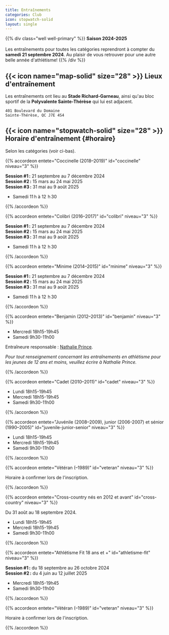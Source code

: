 ```yaml
---
title: Entraînements
categories: Club
icon: stopwatch-solid
layout: single
---
```


{{% div class="well well-primary" %}}
**Saison 2024-2025** \
\
Les entraînements pour toutes les catégories reprendront à compter du **samedi 21 septembre 2024**.
Au plaisir de vous retrouver pour une autre belle année d'athlétisme!
{{% /div %}}


## {{< icon name="map-solid" size="28" >}} Lieux d'entraînement

Les entraînements ont lieu au **Stade Richard-Garneau**, ainsi qu'au bloc sportif de la **Polyvalente Sainte-Thérèse** qui lui est adjacent.

```
401 Boulevard du Domaine  
Sainte-Thérèse, QC J7E 4S4
```

<!--
Dans le but d'alléger les plateaux sportifs de la polyvalente durant la session d'hiver, certains entraînements des athlètes de catégorie **juvénile et plus vieux** peuvent se donner à l'**école Saint-Pierre**.

```
201 Rue Saint-Pierre  
Sainte-Thérèse, QC J7E 2S3
```

<em class="badge badge-primary">Nouveau!</em> Club satellite à **Lachute** : les entraînements ont lieu sur la piste d’athlétisme de la **Polyvalente Lavigne**.

```
452 Avenue d’Argenteuil  
Lachute, Quebec J8H 1W9
```
-->

## {{< icon name="stopwatch-solid" size="28" >}} Horaire d'entraînement {#horaire}

Selon les catégories (voir ci-bas).


{{% accordeon entete="Coccinelle (2018–2019)" id="coccinelle" niveau="3" %}}

**Session #1 :** 21 septembre au 7 décembre 2024 \
**Session #2 :** 15 mars au 24 mai 2025 \
**Session #3 :** 31 mai au 9 août 2025

- Samedi 11 h à 12  h 30

{{% /accordeon %}}

{{% accordeon entete="Colibri (2016–2017)" id="colibri" niveau="3" %}}

**Session #1 :** 21 septembre au 7 décembre 2024 \
**Session #2 :** 15 mars au 24 mai 2025 \
**Session #3 :** 31 mai au 9 août 2025

- Samedi 11 h à 12  h 30

{{% /accordeon %}}

{{% accordeon entete="Minime (2014–2015)" id="minime" niveau="3" %}}

**Session #1 :** 21 septembre au 7 décembre 2024 \
**Session #2 :** 15 mars au 24 mai 2025 \
**Session #3 :** 31 mai au 9 août 2025

- Samedi 11 h à 12  h 30

{{% /accordeon %}}

{{% accordeon entete="Benjamin (2012–2013)" id="benjamin" niveau="3" %}}

- Mercredi 18h15-19h45
- Samedi 9h30-11h00

Entraîneure responsable : [Nathalie Prince](/club/entraineurs/nathalie-prince/). 

_Pour tout renseignement concernant les entraînements en athlétisme pour les jeunes de 12 ans et moins, veuillez écrire à Nathalie Prince._

{{% /accordeon %}}

{{% accordeon entete="Cadet (2010–2011)" id="cadet" niveau="3" %}}

- Lundi 18h15-19h45
- Mercredi 18h15-19h45
- Samedi 9h30-11h00

{{% /accordeon %}}

{{% accordeon entete="Juvénile (2008–2009), junior (2006-2007) et sénior (1990–2005)" id="juvenile-junior-senior" niveau="3" %}}

- Lundi 18h15-19h45
- Mercredi 18h15-19h45
- Samedi 9h30-11h00

{{% /accordeon %}}

{{% accordeon entete="Vétéran (–1989)" id="veteran" niveau="3" %}}

Horaire à confirmer lors de l'inscription.

{{% /accordeon %}}

{{% accordeon entete="Cross-country nés en 2012 et avant" id="cross-country" niveau="3" %}}

Du 31 août au 18 septembre 2024.

- Lundi 18h15-19h45 
- Mercredi 18h15-19h45
- Samedi 9h30-11h00

{{% /accordeon %}}

{{% accordeon entete="Athlétisme Fit 18 ans et +" id="athletisme-fit" niveau="3" %}}

**Session #1 :** du 18 septembre au 26 octobre 2024 \
**Session #2 :** du 4 juin au 12 juillet 2025

- Mercredi 18h15-19h45
- Samedi 9h30-11h00

{{% /accordeon %}}

{{% accordeon entete="Vétéran (–1989)" id="veteran" niveau="3" %}}

Horaire à confirmer lors de l'inscription.

{{% /accordeon %}}

<!--

### Demi-fond (cadet, juvénile et plus vieux) {#demi-fond}

Les athlètes de catégorie **cadette** et **juvénile** peuvent suivre la planification spécialisée pour le demi-fond.

- Lundi 18 h à 19 h 30
- Mercredi 18 h à 19 h 30
- Samedi 10 h 30 à 12 h

Consultez le [calendrier](demi-fond) pour les entraînements de demi-fond.

Entraîneurs responsables :

- 
-->